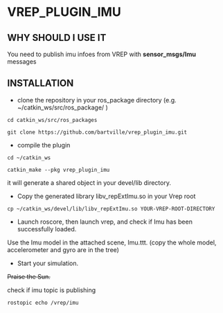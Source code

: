 # VREP_PLUGIN_IMU
## WHY SHOULD I USE IT
You need to publish imu infoes from VREP with **sensor_msgs/Imu** messages
## INSTALLATION
* clone the repository in your ros_package directory (e.g. ~/catkin_ws/src/ros_package/ )

`cd catkin_ws/src/ros_packages`

`git clone https://github.com/bartville/vrep_plugin_imu.git`

* compile the plugin

`cd ~/catkin_ws`

`catkin_make --pkg vrep_plugin_imu`

it will generate a shared object in your devel/lib directory.

* Copy the generated library libv_repExtImu.so in your Vrep root

`cp ~/catkin_ws/devel/lib/libv_repExtImu.so YOUR-VREP-ROOT-DIRECTORY`

* Launch roscore, then launch vrep, and check if Imu has been successfully loaded.

Use the Imu model in the attached scene, Imu.ttt. (copy the whole model, accelerometer and gyro are in the tree)

* Start your simulation.

~~Praise the Sun.~~

check if imu topic is publishing

`rostopic echo /vrep/imu`

